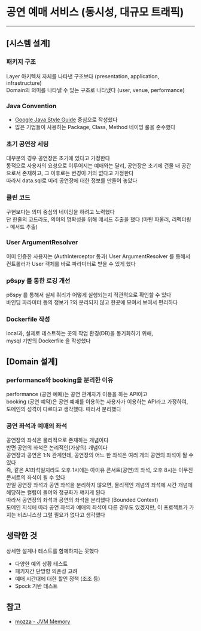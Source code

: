 # 공연 예매 서비스 (동시성, 대규모 트래픽)

---

## [시스템 설계]

### 패키지 구조

Layer 아키텍처 자체를 나타낸 구조보다 (presentation, application, infrastructure)  
Domain의 의미를 나타낼 수 있는 구조로 나타냈다 (user, venue, performance)

### Java Convention

- [Google Java Style Guide](https://google.github.io/styleguide/javaguide.html) 중심으로 작성했다  
- 많은 기업들이 사용하는 Package, Class, Method 네이밍 룰을 준수했다

### 초기 공연장 세팅

대부분의 경우 공연장은 초기에 있다고 가정한다  
동적으로 사용자의 요청으로 이루어지는 예매와는 달리, 공연장은 초기에 건물 내 공간으로서 존재하고, 그 이후로는 변경이 거의 없다고 가정한다  
따라서 data.sql로 미리 공연장에 대한 정보를 만들어 놓았다  

### 클린 코드

구현보다는 의미 중심의 네이밍을 하려고 노력했다  
단 한줄의 코드라도, 의미의 명확성을 위해 메서드 추출을 했다
(마틴 파울러, 리펙터링 - 메서드 추출)

###  User ArgumentResolver

이미 인증한 사용자는 (AuthInterceptor 통과) User ArgumentResolver 를 통해서   
컨트롤러가 User 객체를 바로 파라미터로 받을 수 있게 했다 

### p6spy 를 통한 로깅 개선

p6spy 를 통해서 실제 쿼리가 어떻게 실행되는지 직관적으로 확인할 수 있다  
바인딩 파라미터 등의 정보가 ?와 분리되지 않고 한곳에 모여서 보여서 편리하다

###  Dockerfile 작성
local과, 실제로 테스트하는 곳의 작업 환경(DB)을 동기화하기 위해,  
mysql 기반의 Dockerfile 을 작성했다


## [Domain 설계]

###  performance와 booking을 분리한 이유

performance (공연 예매)는 공연 관계자가 이용을 하는 API이고  
booking (공연 예약)은 공연 예매를 이용하는 사용자가 이용하는 API라고 가정하여,  
도메인의 성격이 다르다고 생각했다. 따라서 분리했다


### **공연 좌석**과 **예매의 좌석**

공연장의 좌석은 물리적으로 존재하는 개념이다  
반면 공연의 좌석은 논리적인(가상의) 개념이다  
공연장과 공연은 1:N 관계인데, 공연장의 어느 한 좌석은 여러 개의 공연의 좌석이 될 수 있다  
즉, 같은 A1좌석일지라도 오후 1시에는 아이유 콘서트(공연)의 좌석, 오후 8시는 이무진 콘서트의 좌석이 될 수 있다  
만일 공연장 좌석과 공연 좌석을 분리하지 않으면, 물리적인 개념의 좌석에 시간 개념에 해당하는 컬럼이 들어와 정규화가 꺠지게 된다  
따라서 공연장의 좌석과 공연의 좌석을 분리했다 (Bounded Context)  
도메인 지식에 따라 공연 좌석과 예매의 좌석이 다른 경우도 있겠지만, 이 프로젝트가 가지는 비즈니스상 그럴 필요가 없다고 생각했다  



## 생략한 것

상세한 설계나 테스트를 함께하지는 못했다

- 다양한 예외 상황 테스트
- 패키지간 단방향 의존성 고려
- 예매 시간대에 대한 할인 정책 (조조 등)
- Spock 기반 테스트

## 참고

- [mozza - JVM Memory](https://medium.com/numble-it/jvm-%EB%A9%94%EB%AA%A8%EB%A6%AC-%EA%B4%80%EB%A6%AC-57a97c1f3a82)
